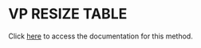 <!---->
# VP RESIZE TABLE

Click [here](https://developer.4d.com/docs/20/ViewPro/method-list#vp-resize-table) to access the documentation for this method.

